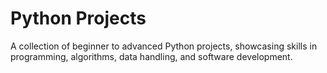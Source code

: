 # Python Projects
 A collection of beginner to advanced Python projects, showcasing skills in programming, algorithms, data handling, and software development.
